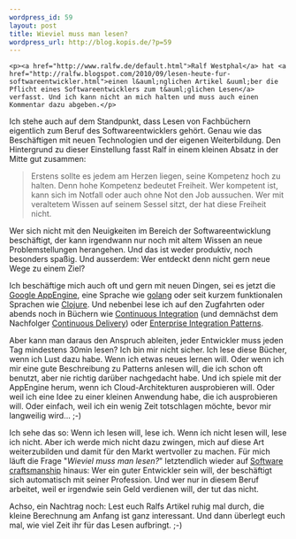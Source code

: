 ```yaml
--- 
wordpress_id: 59
layout: post
title: Wieviel muss man lesen?
wordpress_url: http://blog.kopis.de/?p=59
---
```


    <p><a href="http://www.ralfw.de/default.html">Ralf Westphal</a> hat <a href="http://ralfw.blogspot.com/2010/09/lesen-heute-fur-softwareentwickler.html">einen l&auml;nglichen Artikel &uuml;ber die Pflicht eines Softwareentwicklers zum t&auml;glichen Lesen</a> verfasst. Und ich kann nicht an mich halten und muss auch einen Kommentar dazu abgeben.</p>
<p>Ich stehe auch auf dem Standpunkt, dass Lesen von Fachb&uuml;chern eigentlich zum Beruf des Softwareentwicklers geh&ouml;rt. Genau wie das Besch&auml;ftigen mit neuen Technologien und der eigenen Weiterbildung. Den Hintergrund zu dieser Einstellung fasst Ralf in einem kleinen Absatz in der Mitte gut zusammen:</p>
<blockquote class="posterous_medium_quote">
<p>Erstens sollte es jedem am Herzen liegen, seine Kompetenz hoch zu halten. Denn hohe Kompetenz bedeutet Freiheit. Wer kompetent ist, kann sich im Notfall oder auch ohne Not den Job aussuchen. Wer mit veraltetem Wissen auf seinem Sessel sitzt, der hat diese Freiheit nicht.</p>
</blockquote>
<p>Wer sich nicht mit den Neuigkeiten im Bereich der Softwareentwicklung besch&auml;ftigt, der kann irgendwann nur noch mit altem Wissen an neue Problemstellungen herangehen. Und das ist weder produktiv, noch besonders spa&szlig;ig. Und ausserdem: Wer entdeckt denn nicht gern neue Wege zu einem Ziel?</p>
<p>Ich besch&auml;ftige mich auch oft und gern mit neuen Dingen, sei es jetzt die <a href="http://code.google.com/intl/de-DE/appengine/">Google AppEngine</a>, eine Sprache wie <a href="http://golang.org">golang</a> oder seit kurzem funktionalen Sprachen wie <a href="http://clojure.org/">Clojure</a>. Und nebenbei lese ich auf den Zugfahrten oder abends noch in B&uuml;chern wie <a href="http://www.amazon.de/Continuous-Integration-Improving-Software-Signature/dp/0321336380/kopisde-21">Continuous Integration</a> (und demn&auml;chst dem Nachfolger <a href="http://www.amazon.de/Continuous-Delivery-Deployment-Automation-Addison-Wesley/dp/0321601912/kopisde-21">Continuous Delivery</a>) oder <a href="http://www.amazon.de/Enterprise-Integration-Patterns-Designing-Deploying/dp/0321200683/kopisde-21">Enterprise Integration Patterns</a>.</p>
<p>Aber kann man daraus den Anspruch ableiten, jeder Entwickler muss jeden Tag mindestens 30min lesen? Ich bin mir nicht sicher. Ich lese diese B&uuml;cher, wenn ich Lust dazu habe. Wenn ich etwas neues lernen will. Oder wenn ich mir eine gute Beschreibung zu Patterns anlesen will, die ich schon oft benutzt, aber nie richtig dar&uuml;ber nachgedacht habe. Und ich spiele mit der AppEngine herum, wenn ich Cloud-Architekturen ausprobieren will. Oder weil ich eine Idee zu einer kleinen Anwendung habe, die ich ausprobieren will. Oder einfach, weil ich ein wenig Zeit totschlagen m&ouml;chte, bevor mir langweilig wird... ;-)</p>
<p>Ich sehe das so: Wenn ich lesen will, lese ich. Wenn ich nicht lesen will, lese ich nicht. Aber ich werde mich nicht dazu zwingen, mich auf diese Art weiterzubilden und damit f&uuml;r den Markt wertvoller zu machen.  F&uuml;r mich l&auml;uft die Frage "<em>Wieviel muss man lesen?</em>" letztendlich wieder auf <a href="http://en.wikipedia.org/wiki/Software_craftsmanship">Software craftsmanship</a> hinaus: Wer ein guter Entwickler sein will, der besch&auml;ftigt sich automatisch mit seiner Profession. Und wer nur in diesem Beruf arbeitet, weil er irgendwie sein Geld verdienen will, der tut das nicht.</p>
<p>Achso, ein Nachtrag noch: Lest euch Ralfs Artikel ruhig mal durch, die kleine Berechnung am Anfang ist ganz interessant. Und dann &uuml;berlegt euch mal, wie viel Zeit ihr f&uuml;r das Lesen aufbringt. ;-)</p>
  
